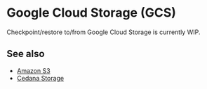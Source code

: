 # Google Cloud Storage (GCS)

Checkpoint/restore to/from Google Cloud Storage is currently WIP.

## See also

- [Amazon S3](s3.md)
- [Cedana Storage](cedana.md)
